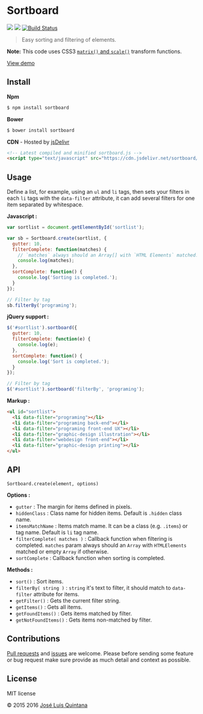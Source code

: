 # Sortboard
[![](https://img.shields.io/bower/v/sortboard.svg?style=flat-square)](https://github.com/quintana-dev/sortboard#install) [![](https://img.shields.io/npm/v/sortboard.svg?style=flat-square)](https://github.com/quintana-dev/sortboard) [![Build Status](http://img.shields.io/travis/quintana-dev/sortboard.svg?style=flat-square)](https://travis-ci.org/quintana-dev/sortboard)

> Easy sorting and filtering of elements.

**Note:** This code uses CSS3 [`matrix()` and `scale()`](http://www.w3.org/TR/2011/WD-css3-2d-transforms-20111215/) transform functions.

[View demo](http://goo.gl/RnaQWi)

## Install

**Npm**

```sh
$ npm install sortboard
```

**Bower**

```sh
$ bower install sortboard
```

**CDN** - Hosted by [jsDelivr](https://www.jsdelivr.com/)

```html
<!-- Latest compiled and minified sortboard.js -->
<script type="text/javascript" src="https://cdn.jsdelivr.net/sortboard/latest/sortboard.min.js">
```

## Usage

Define a list, for example, using an `ul` and `li` tags, then sets your filters in each `li` tags with the `data-filter` attribute, it can add several filters for one item separated by whitespace.

**Javascript :**

```js
var sortlist = document.getElementById('sortlist');

var sb = Sortboard.create(sortlist, {
  gutter: 10,
  filterComplete: function(matches) {
    // `matches` always should an Array[] with `HTML Elements` matched.
    console.log(matches);
  },
  sortComplete: function() {
    console.log('Sorting is completed.');
  }
});

// Filter by tag
sb.filterBy('programing');

```

**jQuery support :**

```js
$('#sortlist').sortboard({
  gutter: 10,
  filterComplete: function(e) {
    console.log(e);
  },
  sortComplete: function() {
    console.log('Sort is completed.');
  }
});

// Filter by tag
$('#sortlist').sortboard('filterBy', 'programing');

```

**Markup :**

```html
<ul id="sortlist">
  <li data-filter="programing"></li>
  <li data-filter="programing back-end"></li>
  <li data-filter="programing front-end UX"></li>
  <li data-filter="graphic-design illustration"></li>
  <li data-filter="webdesign front-end"></li>
  <li data-filter="graphic-design printing"></li>
</ul>
```

## API
`Sortboard.create(element, options)`

**Options :**

  * `gutter` : The margin for items defined in pixels.
  * `hiddenClass` : Class name for hidden items. Default is `.hidden` class name.
  * `itemsMatchName` : Items match mame. It can be a class (e.g. `.items`) or tag name. Default is `li` tag name.
  * `filterComplete( matches )` : Callback function when filtering is completed. `matches` param always should an `Array` with `HTMLElements` matched or empty `Array` if otherwise.
  * `sortComplete` : Callback function when sorting is completed.

**Methods :**

  * `sort()` : Sort items.
  * `filterBy( string )` : `string` it's text to filter, it should match to `data-filter` attribute for items.
  * `getFilter()` : Gets the current filter string.
  * `getItems()` : Gets all items.
  * `getFoundItems()` : Gets items matched by filter.
  * `getNotFoundItems()` : Gets items non-matched by filter.

## Contributions
[Pull requests](https://github.com/quintana-dev/sortboard/pulls) and [issues](https://github.com/quintana-dev/sortboard/issues) are welcome. Please before sending some feature or bug request make sure provide as much detail and context as possible.

## License
MIT license

© 2015 2016 [José Luis Quintana](http://git.io/joseluisq)
